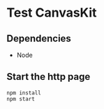 # Test CanvasKit

## Dependencies

* Node

## Start the http page

```shell
npm install
npm start
```
